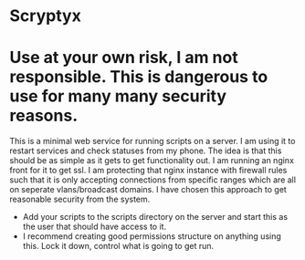 
# Scryptyx
# Use at your own risk, I am not responsible. This is dangerous to use for many many security reasons.
This is a minimal web service for running scripts on a server. I am using it to restart services and check statuses from my phone. The idea is that this should be as simple as it gets to get functionality out. 
I am running an nginx front for it to get ssl. I am protecting that nginx instance with firewall rules such that it is only accepting connections from specific ranges which are all on seperate vlans/broadcast domains. I have chosen this approach to get reasonable security from the system.

- Add your scripts to the scripts directory on the server and start this as the user that should have access to it.
- I recommend creating good permissions structure on anything using this. Lock it down, control what is going to get run.
